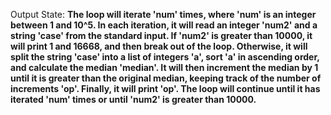 Output State: **The loop will iterate 'num' times, where 'num' is an integer between 1 and 10^5. In each iteration, it will read an integer 'num2' and a string 'case' from the standard input. If 'num2' is greater than 10000, it will print 1 and 16668, and then break out of the loop. Otherwise, it will split the string 'case' into a list of integers 'a', sort 'a' in ascending order, and calculate the median 'median'. It will then increment the median by 1 until it is greater than the original median, keeping track of the number of increments 'op'. Finally, it will print 'op'. The loop will continue until it has iterated 'num' times or until 'num2' is greater than 10000.**